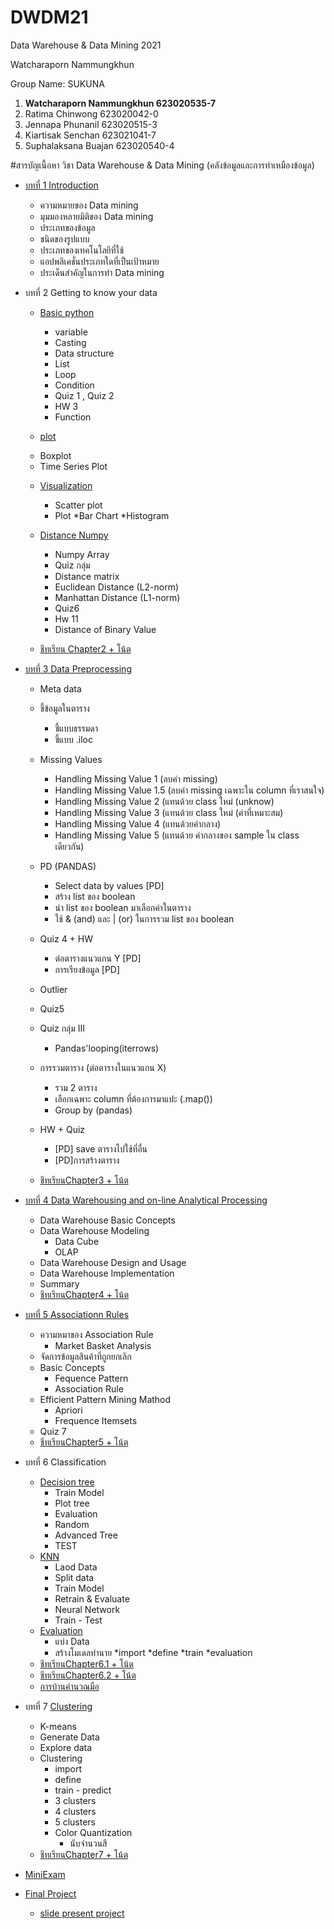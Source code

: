 # DWDM21

Data Warehouse &amp; Data Mining 2021

Watcharaporn Nammungkhun 

Group Name: SUKUNA

1. **Watcharaporn Nammungkhun 623020535-7**
2. Ratima Chinwong 623020042-0
3. Jennapa Phunanil 623020515-3
4. Kiartisak Senchan 623021041-7
5. Suphalaksana Buajan 623020540-4


#สารบัญเนื้อหา
วิชา Data Warehouse & Data Mining (คลังข้อมูลและการทำเหมืองข้อมูล)



* [บทที่ 1 Introduction](https://github.com/pondbaahh/DWDM21/blob/main/Chapter_1.ipynb)
  - ความหมายของ Data mining
  - มุมมองหลายมิติของ Data mining
  - ประเภทของข้อมูล
  - ชนิดของรูปแบบ
  - ประเภทของเทคโนโลยีที่ใช้
  - แอปพลิเคชั่นประเภทใดที่เป็นเป้าหมาย
  - ประเด็นสำคัญในการทำ Data mining

* บทที่ 2 Getting to know your data 
  * [Basic python](https://github.com/pondbaahh/DWDM21/blob/main/Data101(Chapter2).ipynb)
    - variable
    - Casting
    - Data structure
    - List
    - Loop
    - Condition
    - Quiz 1 , Quiz 2
    - HW 3
    - Function
    
   * [plot](https://github.com/pondbaahh/DWDM21/blob/main/Data102.ipynb)
   - Boxplot
   - Time Series Plot

  * [Visualization](https://github.com/pondbaahh/DWDM21/blob/main/Visualization.ipynb)
     - Scatter plot
     - Plot
          *Bar Chart
          *Histogram
   
  * [Distance Numpy](https://github.com/pondbaahh/DWDM21/blob/main/Distance_Numpy.ipynb)
     - Numpy Array
     - Quiz กลุ่ม
     - Distance matrix
     - Euclidean Distance (L2-norm)
     - Manhattan Distance (L1-norm)
     - Quiz6
     - Hw 11
     - Distance of Binary Value
  * [ชีทเรียน Chapter2 + โน้ต](https://github.com/pondbaahh/DWDM21/blob/main/Chapter2.ipynb)


* [บทที่ 3 Data Preprocessing](https://github.com/pondbaahh/DWDM21/blob/main/Data_Preprocessing(Chapter_3).ipynb)
  * Meta data
  * ชี้ข้อมูลในตาราง
    - ชี้แบบธรรมดา
    - ชี้แบบ .iloc

  * Missing Values
    - Handling Missing Value 1 (ลบค่า missing)
    - Handling Missing Value 1.5 (ลบค่า missing เฉพาะใน column ที่เราสนใจ)
    - Handling Missing Value 2 (แทนด้วย class ใหม่ (unknow)
    - Handling Missing Value 3 (แทนด้วย class ใหม่ (ค่าที่เหมาะสม)
    - Handling Missing Value 4 (แทนด้วยค่ากลาง)
    - Handling Missing Value 5 (แทนด้วย ค่ากลางของ sample ใน class เดียวกัน)
  * PD (PANDAS)
    - Select data by values [PD]
    - สร้าง list ของ boolean
    - นำ list ของ boolean มาเลือกค่าในตาราง
    - ใช้ & (and) และ | (or) ในการรวม list ของ boolean
  * Quiz 4 + HW
    - ต่อตารางแนวแกน Y [PD]
    - การเรียงข้อมูล [PD]
  * Outlier
  * Quiz5
  * Quiz กลุ่ม III
    - Pandas'looping(iterrows)
  * การรวมตาราง (ต่อตารางในแนวแกน X)
    - รวม 2 ตาราง
    - เลือกเฉพาะ column ที่ต้องการมาแปะ (.map())
    - Group by (pandas)
  * HW + Quiz
    - [PD] save ตารางไปใช้ที่อื่น
    - [PD]การสร้างตาราง
  * [ชีทเรียนChapter3 + โน้ต](https://github.com/pondbaahh/DWDM21/blob/main/03Preprocessing.pdf)



* [บทที่ 4 Data Warehousing and on-line Analytical Processing](https://github.com/pondbaahh/DWDM21/blob/main/Chapter%204.pdf)
  * Data Warehouse Basic Concepts
  * Data Warehouse Modeling
     - Data Cube
     - OLAP
  * Data Warehouse Design and Usage
  * Data Warehouse Implementation
  * Summary
  * [ชีทเรียนChapter4 + โน้ต](https://github.com/pondbaahh/DWDM21/blob/main/Chapter%204.pdf)



* [บทที่ 5 Associationn Rules](https://github.com/pondbaahh/DWDM21/blob/main/Chapter6_Association_Rules.ipynb)
  * ความหมาของ Association Rule
      - Market Basket Analysis
  * จัดการข้อมูลสินค้าที่ถูกยกเลิก
  * Basic Concepts
      - Fequence Pattern
      - Association Rule
  * Efficient Pattern Mining Mathod
      - Apriori
      - Frequence Itemsets
  * Quiz 7
  * [ชีทเรียนChapter5 + โน้ต](https://github.com/pondbaahh/DWDM21/blob/main/Chapter%206.pdf)
 
 
 
* บทที่ 6 Classification
  * [Decision tree](https://github.com/pondbaahh/DWDM21/blob/main/Chapter7_Classification(Decision_Tree).ipynb)
    - Train Model
    - Plot tree
    - Evaluation
    - Random
    - Advanced Tree
    - TEST
  * [KNN](https://github.com/pondbaahh/DWDM21/blob/main/Chapter7_Classification_(KNN_NN).ipynb)
    - Laod Data
    - Split data
    - Train Model
    - Retrain & Evaluate
    - Neural Network
    - Train - Test
  * [Evaluation](https://github.com/pondbaahh/DWDM21/blob/main/Chapter7_Classification(Evalution).ipynb)
    - แบ่ง Data
    - สร้างโมเดลทำนาย
       *import
       *define
       *train
       *evaluation
  * [ชีทเรียนChapter6.1 + โน้ต](https://github.com/pondbaahh/DWDM21/blob/main/Chapter%208.pdf)
  * [ชีทเรียนChapter6.2 + โน้ต](https://github.com/pondbaahh/DWDM21/blob/main/Chap7%20Neural%20Network%20%26%20Confusion%20Matrix.pdf)
  * [การบ้านคำนวณมือ](https://github.com/pondbaahh/DWDM21/blob/main/%E0%B8%81%E0%B8%B2%E0%B8%A3%E0%B8%9A%E0%B9%89%E0%B8%B2%E0%B8%99%20chapter8.pdf)


* บทที่ 7 [Clustering](https://github.com/pondbaahh/DWDM21/blob/main/Chap8_Clustering.ipynb)
   * K-means
   * Generate Data
   * Explore data
   * Clustering
      - import
      - define
      - train - predict
      - 3 clusters
      - 4 clusters
      - 5 clusters
      - Color Quantization
          * นับจำนวนสี
  * [ชีทเรียนChapter7 + โน้ต](https://github.com/pondbaahh/DWDM21/blob/main/10ClusBasic.pdf)
 


* [MiniExam](https://github.com/pondbaahh/DWDM21/blob/main/MiniExam.ipynb)

* [Final Project](https://github.com/pondbaahh/DWDM21/blob/main/Project_SUKUNA.ipynb)
  * [slide present project](https://github.com/pondbaahh/DWDM21/blob/main/Project.pdf)
  




